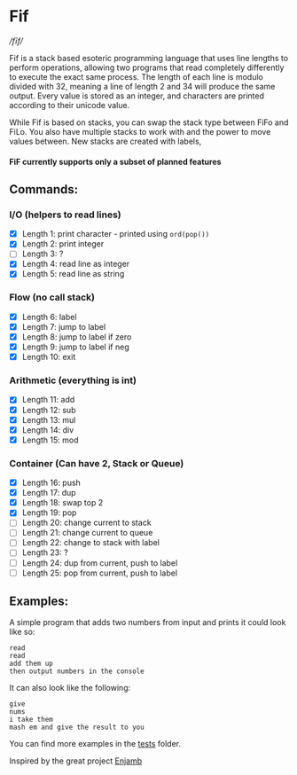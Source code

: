 # Fif
*/fīf/*

Fif is a stack based esoteric programming language that uses line lengths to perform operations, allowing two programs that read completely differently to execute the exact same process. The length of each line is modulo divided with 32, meaning a line of length 2 and 34 will produce the same output. Every value is stored as an integer, and characters are printed according to their unicode value.

While Fif is based on stacks, you can swap the stack type between FiFo and FiLo. You also have multiple stacks to work with and the power to move values between. New stacks are created with labels, 

#### FiF currently supports only a subset of planned features

## Commands:

### I/O (helpers to read lines)
- [x] Length 1: print character - printed using `ord(pop())`
- [x] Length 2: print integer
- [ ] Length 3: ?
- [x] Length 4: read line as integer
- [x] Length 5: read line as string
### Flow (no call stack)
- [x] Length 6: label
- [x] Length 7: jump to label
- [x] Length 8: jump to label if zero
- [x] Length 9: jump to label if neg
- [x] Length 10: exit
### Arithmetic (everything is int)
- [x] Length 11: add
- [x] Length 12: sub
- [x] Length 13: mul
- [x] Length 14: div
- [x] Length 15: mod
### Container (Can have 2, Stack or Queue)
- [x] Length 16: push
- [x] Length 17: dup
- [x] Length 18: swap top 2
- [x] Length 19: pop
- [ ] Length 20: change current to stack
- [ ] Length 21: change current to queue
- [ ] Length 22: change to stack with label
- [ ] Length 23: ?
- [ ] Length 24: dup from current, push to label
- [ ] Length 25: pop from current, push to label

## Examples:

A simple program that adds two numbers from input and prints it could look like so:

```
read
read
add them up
then output numbers in the console
```

It can also look like the following:

```
give
nums
i take them
mash em and give the result to you
```

You can find more examples in the [tests](tests) folder.

Inspired by the great project [Enjamb](https://github.com/TartanLlama/enjamb)
